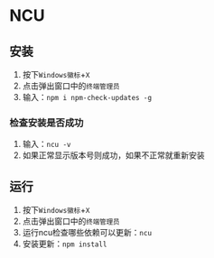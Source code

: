 # NCU

## 安装

1. 按下```Windows徽标```+```X```
2. 点击弹出窗口中的```终端管理员```
3. 输入：```npm i npm-check-updates -g```

### 检查安装是否成功

1. 输入：```ncu -v```
2. 如果正常显示版本号则成功，如果不正常就重新安装

## 运行

1. 按下```Windows徽标```+```X```
2. 点击弹出窗口中的```终端管理员```
3. 运行ncu检查哪些依赖可以更新：```ncu```
4. 安装更新：```npm install```